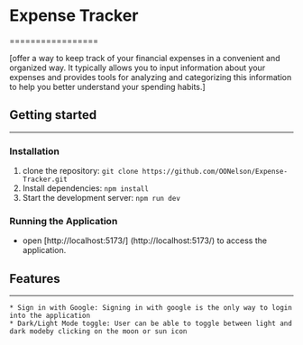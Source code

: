 # Expense Tracker
=================

[offer a way to keep track of your financial expenses in a convenient and organized way. It typically allows you to input information about your expenses and provides tools for analyzing and categorizing this information to help you better understand your spending habits.]

## Getting started
-------------------

### Installation

1. clone the repository: `git clone https://github.com/OONelson/Expense-Tracker.git`
2. Install dependencies: `npm install`
3. Start the development server: `npm run dev`

### Running the Application

* open [http://localhost:5173/] (http://localhost:5173/) to access the application.



## Features
-----------

    * Sign in with Google: Signing in with google is the only way to login into the application
    * Dark/Light Mode toggle: User can be able to toggle between light and dark modeby clicking on the moon or sun icon
    
    

